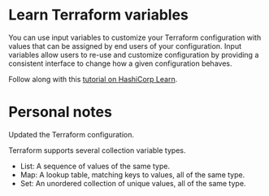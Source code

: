 # Learn Terraform variables

You can use input variables to customize your Terraform configuration with
values that can be assigned by end users of your configuration. Input variables
allow users to re-use and customize configuration by providing a consistent
interface to change how a given configuration behaves.

Follow along with this [tutorial on HashiCorp
Learn](https://learn.hashicorp.com/tutorials/terraform/variables?in=terraform/configuration-language).

# Personal notes

Updated the Terraform configuration.

Terraform supports several collection variable types.

- List: A sequence of values of the same type.
- Map: A lookup table, matching keys to values, all of the same type.
- Set: An unordered collection of unique values, all of the same type.
